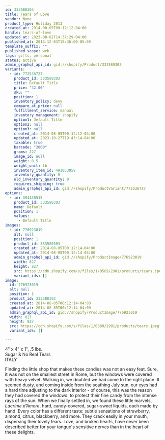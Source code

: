 ```yaml
---
id: 333580303
title: Tears of Love
vendor: None
product_type: Holiday 2013
created_at: 2014-08-05T00:12:12-04:00
handle: tears-of-love
updated_at: 2023-08-02T14:37:29-04:00
published_at: 2013-12-03T15:36:00-05:00
template_suffix: ""
published_scope: web
tags: gifts, personal
status: active
admin_graphql_api_id: gid://shopify/Product/333580303
variants:
  - id: 772536727
    product_id: 333580303
    title: Default Title
    price: "42.00"
    sku: ""
    position: 1
    inventory_policy: deny
    compare_at_price: null
    fulfillment_service: manual
    inventory_management: shopify
    option1: Default Title
    option2: null
    option3: null
    created_at: 2014-08-05T00:12:12-04:00
    updated_at: 2023-10-27T19:43:14-04:00
    taxable: true
    barcode: "2000"
    grams: 227
    image_id: null
    weight: 0.5
    weight_unit: lb
    inventory_item_id: 491053958
    inventory_quantity: 0
    old_inventory_quantity: 0
    requires_shipping: true
    admin_graphql_api_id: gid://shopify/ProductVariant/772536727
options:
  - id: 394430515
    product_id: 333580303
    name: Default
    position: 1
    values:
      - Default Title
images:
  - id: 776923019
    alt: null
    position: 1
    product_id: 333580303
    created_at: 2014-08-05T00:12:14-04:00
    updated_at: 2014-08-05T00:12:14-04:00
    admin_graphql_api_id: gid://shopify/ProductImage/776923019
    width: 827
    height: 827
    src: https://cdn.shopify.com/s/files/1/0589/2901/products/tears.jpeg?v=1407211934
    variant_ids: []
image:
  id: 776923019
  alt: null
  position: 1
  product_id: 333580303
  created_at: 2014-08-05T00:12:14-04:00
  updated_at: 2014-08-05T00:12:14-04:00
  admin_graphql_api_id: gid://shopify/ProductImage/776923019
  width: 827
  height: 827
  src: https://cdn.shopify.com/s/files/1/0589/2901/products/tears.jpeg?v=1407211934
  variant_ids: []

---
```


4" x 4" x 1", .5 lbs.  
Sugar & No Real Tears  
ITALY

Finding the little shop that makes these candies was not an easy feat. Sure, it was not on the smallest street in Rome, but the windows were covered with heavy velvet. Walking in, we doubted we had come to the right place. It seemed dusty, and coming inside from the scathing July sun, our eyes had a hard time adjusting to the dark interior - of course, this was the reason they had covered the windows: to protect their fine candy from the intense rays of the sun. When we finally settled in, we found these little marvels, _Lacrime d’Amore_, hard, candy-covered, sugar-sweet liquids, each made by hand. Every color has a different taste: subtle sensations of strawberry, almond, citrus, blackberry, and more. They crack easily in your mouth, dispersing their lovely tears. Love, and broken hearts, have never been described better for your tongue's sensitive nerves than in the heart of these delights.